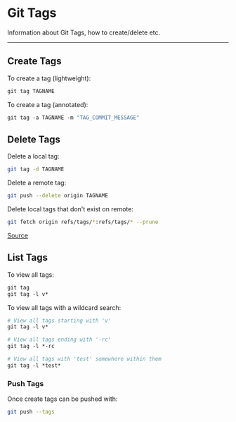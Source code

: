# Git Tags

Information about Git Tags, how to create/delete etc.

---

## Create Tags

To create a tag (lightweight):

```bash
git tag TAGNAME
```

To create a tag (annotated):

```bash
git tag -a TAGNAME -m "TAG_COMMIT_MESSAGE"
```

## Delete Tags

Delete a local tag:

```bash
git tag -d TAGNAME
```

Delete a remote tag:

```bash
git push --delete origin TAGNAME
```

Delete local tags that don't exist on remote:

```bash
git fetch origin refs/tags/*:refs/tags/* --prune
```

[Source](https://stackoverflow.com/questions/31725436/git-tags-are-showing-even-though-i-deleted-them)

## List Tags

To view all tags:

```bash
git tag
git tag -l v*
```

To view all tags with a wildcard search:

```bash
# View all tags starting with 'v'
git tag -l v*

# View all tags ending with '-rc'
git tag -l *-rc

# View all tags with 'test' somewhere within them
git tag -l *test*
```

### Push Tags

Once create tags can be pushed with:

```bash
git push --tags
```

